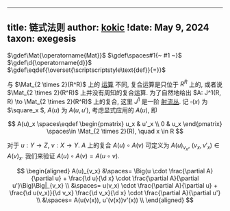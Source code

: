 
---
title: 链式法则
author: [kokic](/kokic.md)
!date: May 9, 2024
taxon: exegesis
---

$\gdef\Mat{\operatorname{Mat}}$
$\gdef\spaces#1{~ #1 ~}$
$\gdef\d{\operatorname{d}}$
$\gdef\eqdef{\overset{\scriptscriptstyle\text{def}}{=}}$

与 $\Mat_{2 \times 2}(R^R)$ 上的 [运算](/data-structure/synthetic-differential-000B.md) 不同, 复合运算是只位于 $R^R$ 上的, 或者说 $\Mat_{2 \times 2}(R^R)$ 上并没有周知的复合运算. 为了自然地给出 $A: J^1(R, R) \to \Mat_{2 \times 2}(R^R)$ 上的复合, 这里 $J^1$ 是一阶 [射流丛](https://ncatlab.org/nlab/show/jet+bundle). 记 $\square(x)$ 为 $\square_x $, $A(u)$ 为 $A(u,u')$, 考虑显式应用的 $A(u)$, 即

$$
A(u)_x \spaces\eqdef \begin{pmatrix} u_x & u'_x \\ 0 & u_x \end{pmatrix} \spaces\in \Mat_{2 \times 2}(R), \quad x \in R
$$

对于 $u: Y \to Z$, $v: X \to Y$. $A$ 上的复合 $A(u) \circ A(v)$ 可定义为 $A(u)_{v_x}$, $(v_x, v'_x) \in A(v)_x$. 我们来验证 $A(u) \circ A(v) = A(u \circ v)$. 

$$
\begin{aligned}
A(u)_{v_x} 
&\spaces= \Big(u \cdot \frac{\partial A}{\partial u} + \frac{\d u}{\d x} \cdot \frac{\partial A}{\partial u'}\Big)\Big|_{v_x} \\
&\spaces= u(v_x) \cdot \frac{\partial A}{\partial u} + \frac{\d u(v_x)}{\d v_x} \frac{\d v_x}{\d x} \cdot \frac{\partial A}{\partial u'} \\
&\spaces= A(u(v(x)), u'(v(x))v'(x)) \\
\end{aligned}
$$
